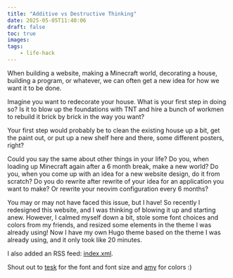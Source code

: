 ```yaml
---
title: "Additive vs Destructive Thinking"
date: 2025-05-05T11:40:06
draft: false
toc: true
images:
tags:
    - life-hack
---
```


When building a website, making a Minecraft world, decorating a house, building a program, or whatever, we can often get a new idea for how we want it to be done.

Imagine you want to redecorate your house. What is your first step in doing so? Is it to blow up the foundations with TNT and hire a bunch of workmen to rebuild it brick by brick in the way you want?

Your first step would probably be to clean the existing house up a bit, get the paint out, or put up a new shelf here and there, some different posters, right?

Could you say the same about other things in your life? Do you, when loading up Minecraft again after a 6 month break, make a new world? Do you, when you come up with an idea for a new website design, do it from scratch? Do you do rewrite after rewrite of your idea for an application you want to make? Or rewrite your neovim configuration every 6 months?

You may or may not have faced this issue, but I have! So recently I redesigned this website, and I was thinking of blowing it up and starting anew. However, I calmed myself down a bit, stole some font choices and colors from my friends, and resized some elements in the theme I was already using! Now I have my own Hugo theme based on the theme I was already using, and it only took like 20 minutes.

I also added an RSS feed: [index.xml](https://0x30.dev/posts/index.xml).

Shout out to [tesk](https://tesk.page/) for the font and font size and [amy](https://oomfie.gitlab.io/) for colors :)
